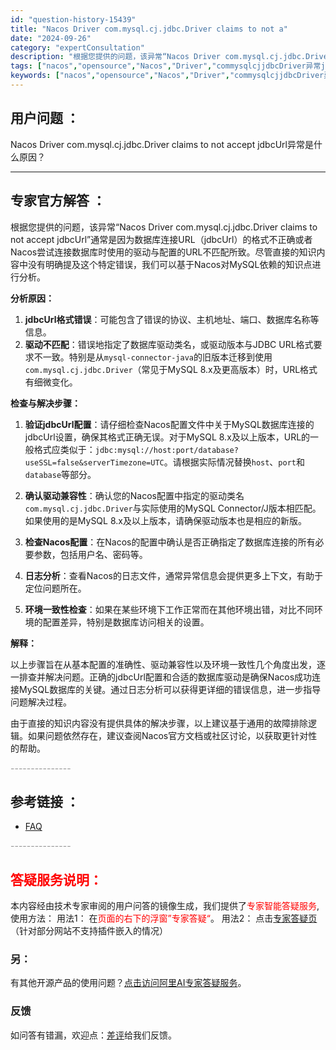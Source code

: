 ```yaml
---
id: "question-history-15439"
title: "Nacos Driver com.mysql.cj.jdbc.Driver claims to not a"
date: "2024-09-26"
category: "expertConsultation"
description: "根据您提供的问题，该异常“Nacos Driver com.mysql.cj.jdbc.Driver claims to not accept jdbcUrl”通常是因为数据库连接URL（jdbcUrl）的格式不正确或者Nacos尝试连接数据库时使用的驱动与配置的URL不匹配所致。尽管直接的知识内容"
tags: ["nacos","opensource","Nacos","Driver","commysqlcjjdbcDriver异常jdbcUrl原因"]
keywords: ["nacos","opensource","Nacos","Driver","commysqlcjjdbcDriver异常jdbcUrl原因"]
---
```


## 用户问题 ： 
 Nacos Driver com.mysql.cj.jdbc.Driver claims to not accept jdbcUrl异常是什么原因？  

---------------
## 专家官方解答 ：

根据您提供的问题，该异常“Nacos Driver com.mysql.cj.jdbc.Driver claims to not accept jdbcUrl”通常是因为数据库连接URL（jdbcUrl）的格式不正确或者Nacos尝试连接数据库时使用的驱动与配置的URL不匹配所致。尽管直接的知识内容中没有明确提及这个特定错误，我们可以基于Nacos对MySQL依赖的知识点进行分析。

**分析原因：**

1. **jdbcUrl格式错误**：可能包含了错误的协议、主机地址、端口、数据库名称等信息。
2. **驱动不匹配**：错误地指定了数据库驱动类名，或驱动版本与JDBC URL格式要求不一致。特别是从`mysql-connector-java`的旧版本迁移到使用`com.mysql.cj.jdbc.Driver`（常见于MySQL 8.x及更高版本）时，URL格式有细微变化。

**检查与解决步骤：**

1. **验证jdbcUrl配置**：请仔细检查Nacos配置文件中关于MySQL数据库连接的jdbcUrl设置，确保其格式正确无误。对于MySQL 8.x及以上版本，URL的一般格式应类似于：`jdbc:mysql://host:port/database?useSSL=false&serverTimezone=UTC`。请根据实际情况替换`host`、`port`和`database`等部分。

2. **确认驱动兼容性**：确认您的Nacos配置中指定的驱动类名`com.mysql.cj.jdbc.Driver`与实际使用的MySQL Connector/J版本相匹配。如果使用的是MySQL 8.x及以上版本，请确保驱动版本也是相应的新版。

3. **检查Nacos配置**：在Nacos的配置中确认是否正确指定了数据库连接的所有必要参数，包括用户名、密码等。

4. **日志分析**：查看Nacos的日志文件，通常异常信息会提供更多上下文，有助于定位问题所在。

5. **环境一致性检查**：如果在某些环境下工作正常而在其他环境出错，对比不同环境的配置差异，特别是数据库访问相关的设置。

**解释：**

以上步骤旨在从基本配置的准确性、驱动兼容性以及环境一致性几个角度出发，逐一排查并解决问题。正确的jdbcUrl配置和合适的数据库驱动是确保Nacos成功连接MySQL数据库的关键。通过日志分析可以获得更详细的错误信息，进一步指导问题解决过程。

由于直接的知识内容没有提供具体的解决步骤，以上建议基于通用的故障排除逻辑。如果问题依然存在，建议查阅Nacos官方文档或社区讨论，以获取更针对性的帮助。


<font color="#949494">---------------</font> 


## 参考链接 ：

* [FAQ](https://nacos.io/docs/latest/guide/user/faq)


 <font color="#949494">---------------</font> 
 


## <font color="#FF0000">答疑服务说明：</font> 

本内容经由技术专家审阅的用户问答的镜像生成，我们提供了<font color="#FF0000">专家智能答疑服务</font>,使用方法：
用法1： 在<font color="#FF0000">页面的右下的浮窗”专家答疑“</font>。
用法2： 点击[专家答疑页](https://answer.opensource.alibaba.com/docs/intro)（针对部分网站不支持插件嵌入的情况）
### 另：


有其他开源产品的使用问题？[点击访问阿里AI专家答疑服务](https://answer.opensource.alibaba.com/docs/intro)。
### 反馈
如问答有错漏，欢迎点：[差评](https://ai.nacos.io/user/feedbackByEnhancerGradePOJOID?enhancerGradePOJOId=15509)给我们反馈。
